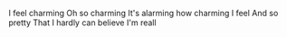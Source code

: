 I feel charming
Oh so charming
It's alarming how charming I feel
And so pretty
That I hardly can believe I'm reall